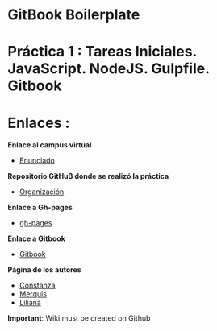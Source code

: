 # GitBook Boilerplate

# Práctica 1 : Tareas Iniciales. JavaScript. NodeJS. Gulpfile. Gitbook

# Enlaces :

**Enlace al campus virtual**

* [Enunciado](https://crguezl.github.io/ull-esit-1617/practicas/practicagitbook.html)

**Repositorio GitHuB donde se realizó la práctica**

* [Organización](https://github.com/ULL-ESIT-SYTW-1617/tareas-iniciales-merquililycony)

**Enlace a Gh-pages**

* [gh-pages](https://ull-esit-sytw-1617.github.io/tareas-iniciales-merquililycony/)

**Enlace a Gitbook**
* [Gitbook](https://edna.gitbooks.io/practica-1/content/)

**Página de los autores**

* [Constanza](http://alu0100673647.github.io)
* [Merquis](http://merquis.github.io)
* [Liliana](https://alu0100762846.github.io)



__Important__: Wiki must be created on Github

